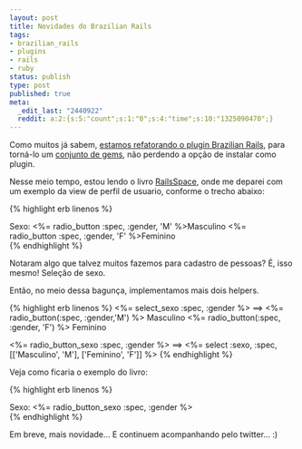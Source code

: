 ```yaml
---
layout: post
title: Novidades do Brazilian Rails
tags:
- brazilian_rails
- plugins
- rails
- ruby
status: publish
type: post
published: true
meta:
  _edit_last: "2440922"
  reddit: a:2:{s:5:"count";s:1:"0";s:4:"time";s:10:"1325090470";}
---
```

Como muitos já sabem, [estamos refatorando o plugin Brazilian Rails](http://blog.improveit.com.br/articles/2008/06/21/o-futuro-do-brazilian-rails), para torná-lo um [conjunto de gems](http://blog.improveit.com.br/articles/2008/06/23/agora-%C3%A9-a-hora), não perdendo a opção de instalar como plugin.

Nesse meio tempo, estou lendo o livro [RailsSpace](http://railsspace.com/), onde me deparei com um exemplo da view de perfil de usuario, conforme o trecho abaixo:

{% highlight erb linenos %}
<div class="form_row">
  <label for='gender'>Sexo:</label>
  <%= radio_button :spec, :gender, 'M' %>Masculino
  <%= radio_button :spec, :gender, 'F' %>Feminino
</div>
{% endhighlight %}

Notaram algo que talvez muitos fazemos para cadastro de pessoas? É, isso mesmo! Seleção de sexo.

Então, no meio dessa bagunça, implementamos mais dois helpers.

{% highlight erb linenos %}
<%= select_sexo :spec, :gender %>
==>
<%= radio_button(:spec, :gender,'M') %> Masculino
<%= radio_button(:spec, :gender, 'F') %> Feminino

<%= radio_button_sexo :spec, :gender %>
==>
<%= select :sexo, :spec, [['Masculino', 'M'], ['Feminino', 'F']] %>
{% endhighlight %}

Veja como ficaria o exemplo do livro:

{% highlight erb linenos %}
<div class="form_row">
  <label for='gender'>Sexo:</label>
  <%= radio_button_sexo :spec, :gender %>
</div>
{% endhighlight %}

Em breve, mais novidade... E continuem acompanhando pelo twitter... :)
